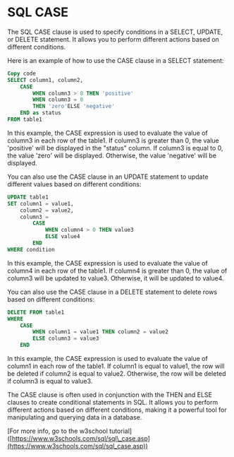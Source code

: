 # SQL CASE

The SQL CASE clause is used to specify conditions in a SELECT, UPDATE, or DELETE statement. It allows you to perform different actions based on different conditions.

Here is an example of how to use the CASE clause in a SELECT statement:

```sql
Copy code
SELECT column1, column2,
    CASE
        WHEN column3 > 0 THEN 'positive'
        WHEN column3 = 0 
        THEN 'zero'ELSE 'negative'
    END as status
FROM table1
```

In this example, the CASE expression is used to evaluate the value of column3 in each row of the table1. If column3 is greater than 0, the value 'positive' will be displayed in the "status" column. If column3 is equal to 0, the value 'zero' will be displayed. Otherwise, the value 'negative' will be displayed.

You can also use the CASE clause in an UPDATE statement to update different values based on different conditions:

```sql
UPDATE table1
SET column1 = value1,
    column2 = value2,
    column3 =
        CASE
            WHEN column4 > 0 THEN value3
            ELSE value4
        END
WHERE condition
```

In this example, the CASE expression is used to evaluate the value of column4 in each row of the table1. If column4 is greater than 0, the value of column3 will be updated to value3. Otherwise, it will be updated to value4.

You can also use the CASE clause in a DELETE statement to delete rows based on different conditions:

```sql
DELETE FROM table1
WHERE
    CASE
        WHEN column1 = value1 THEN column2 = value2
        ELSE column3 = value3
    END
```

In this example, the CASE expression is used to evaluate the value of column1 in each row of the table1. If column1 is equal to value1, the row will be deleted if column2 is equal to value2. Otherwise, the row will be deleted if column3 is equal to value3.

The CASE clause is often used in conjunction with the THEN and ELSE clauses to create conditional statements in SQL. It allows you to perform different actions based on different conditions, making it a powerful tool for manipulating and querying data in a database.

  

\[For more info, go to the w3school tutorial\]([https://www.w3schools.com/sql/sql\_case.asp](https://www.w3schools.com/sql/sql_case.asp))